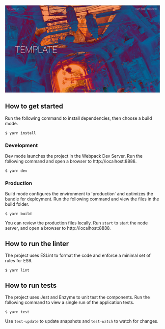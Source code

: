 ![Screenshot](/src/images/screenshot.jpg)

## How to get started

Run the following command to install dependencies, then choose a build mode.

```
$ yarn install
```

### Development

Dev mode launches the project in the Webpack Dev Server. Run the following command and open a browser to http://localhost:8888.

```
$ yarn dev
```

### Production

Build mode configures the environment to 'production' and optimizes the bundle for deployment. Run the following command and view the files in the build folder.

```
$ yarn build
```
You can review the production files locally. Run `start` to start the node server, and open a browser to http://localhost:8888.

## How to run the linter

The project uses ESLint to format the code and enforce a minimal set of rules for ES6.

```
$ yarn lint
```

## How to run tests

The project uses Jest and Enzyme to unit test the components. Run the following command to view a single run of the application tests. 

```
$ yarn test
```
Use `test-update` to update snapshots and `test-watch` to watch for changes.
